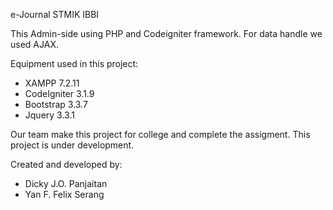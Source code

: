 e-Journal STMIK IBBI

This Admin-side using PHP and Codeigniter framework. For data handle we used AJAX.

Equipment used in this project:
- XAMPP 7.2.11
- CodeIgniter 3.1.9
- Bootstrap 3.3.7
- Jquery 3.3.1

Our team make this project for college and complete the assigment. This project is under development.

Created and developed by:
- Dicky J.O. Panjaitan
- Yan F. Felix Serang